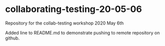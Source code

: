 # collaborating-testing-20-05-06
Repository for the collab-testing workshop 2020 May 6th

Added line to README.md to demonstrate pushing to remote repository on github.

